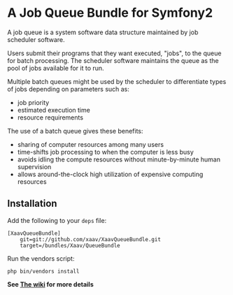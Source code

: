 # A Job Queue Bundle for Symfony2 #

A job queue is a system software data structure maintained by job scheduler software.

Users submit their programs that they want executed, "jobs", to the queue for batch processing. The scheduler software maintains the queue as the pool of jobs available for it to run.

Multiple batch queues might be used by the scheduler to differentiate types of jobs depending on parameters such as:

* job priority
* estimated execution time
* resource requirements

The use of a batch queue gives these benefits:

* sharing of computer resources among many users
* time-shifts job processing to when the computer is less busy
* avoids idling the compute resources without minute-by-minute human supervision
* allows around-the-clock high utilization of expensive computing resources

## Installation ##

Add the following to your `deps` file:

    [XaavQueueBundle]
        git=git://github.com/xaav/XaavQueueBundle.git
        target=/bundles/Xaav/QueueBundle

Run the vendors script:

    php bin/vendors install


**See [The wiki][1] for more details**

[1]: https://github.com/xaav/QueueBundle/wiki 
[2]: http://en.wikipedia.org/wiki/Job_queue